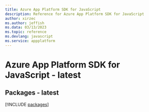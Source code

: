 ```yaml
---
title: Azure App Platform SDK for JavaScript
description: Reference for Azure App Platform SDK for JavaScript
author: xirzec
ms.author: jeffish
ms.data: 03/13/2023
ms.topic: reference
ms.devlang: javascript
ms.service: appplatform
---
```

# Azure App Platform SDK for JavaScript - latest
## Packages - latest
[!INCLUDE [packages](app-platform-index.md)]